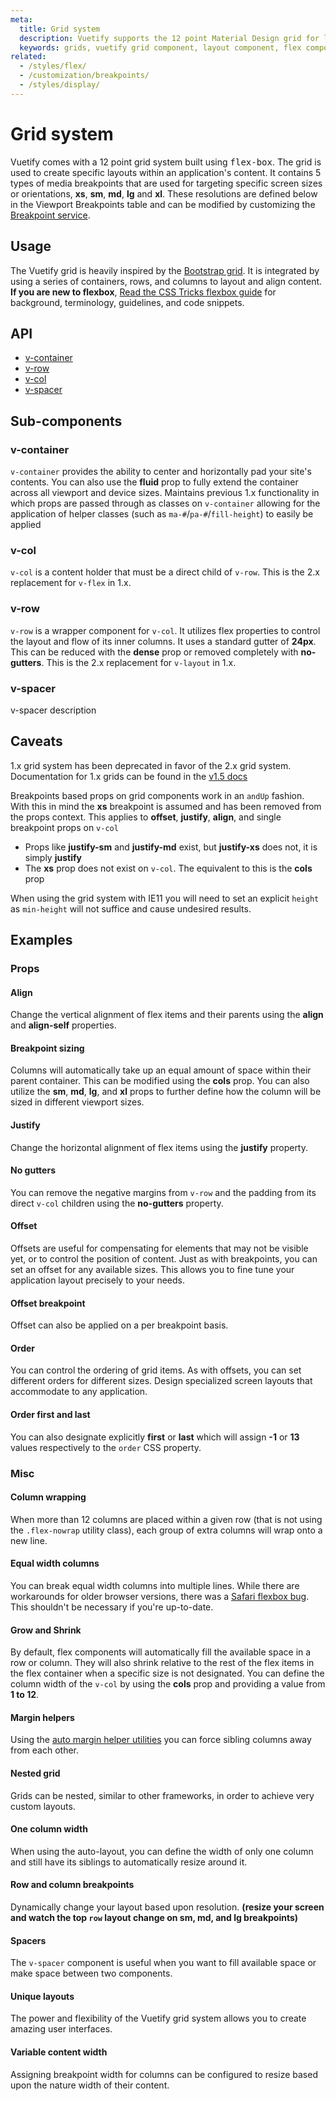 ```yaml
---
meta:
  title: Grid system
  description: Vuetify supports the 12 point Material Design grid for laying out and controlling breakpoints for your application.
  keywords: grids, vuetify grid component, layout component, flex component
related:
  - /styles/flex/
  - /customization/breakpoints/
  - /styles/display/
---
```


# Grid system

Vuetify comes with a 12 point grid system built using <kbd>flex-box</kbd>. The grid is used to create specific layouts within an application's content.  It contains 5 types of media breakpoints that are used for targeting specific screen sizes or orientations, **xs**, **sm**, **md**, **lg** and **xl**. These resolutions are defined below in the Viewport Breakpoints table and can be modified by customizing the [Breakpoint service](/customization/breakpoints).

<promoted-ad slug="vuemastery-grids" />

<breakpoints-table />

## Usage

The Vuetify grid is heavily inspired by the [Bootstrap grid](https://getbootstrap.com/docs/4.0/layout/grid/). It is integrated by using a series of containers, rows, and columns to layout and align content. **If you are new to flexbox**, [Read the CSS Tricks flexbox guide](https://css-tricks.com/snippets/css/a-guide-to-flexbox/#flexbox-background) for background, terminology, guidelines, and code snippets.

<example file="grid/usage" />

## API

- [v-container](/api/v-container)
- [v-row](/api/v-row)
- [v-col](/api/v-col)
- [v-spacer](/api/v-spacer)

## Sub-components

### v-container

`v-container` provides the ability to center and horizontally pad your site's contents. You can also use the **fluid** prop to fully extend the container across all viewport and device sizes. Maintains previous 1.x functionality in which props are passed through as classes on `v-container` allowing for the application of helper classes (such as `ma-#`/`pa-#`/`fill-height`) to easily be applied

### v-col

`v-col` is a content holder that must be a direct child of `v-row`. This is the 2.x replacement for `v-flex` in 1.x.

### v-row

`v-row` is a wrapper component for `v-col`. It utilizes flex properties to control the layout and flow of its inner columns. It uses a standard gutter of **24px**. This can be reduced with the **dense** prop or removed completely with **no-gutters**. This is the 2.x replacement for `v-layout` in 1.x.

### v-spacer

v-spacer description

## Caveats

<alert type="info">

  1.x grid system has been deprecated in favor of the 2.x grid system. Documentation for 1.x grids can be found in the [v1.5 docs](https://v15.vuetifyjs.com/framework/grid)

</alert>

<alert type="info">

  Breakpoints based props on grid components work in an `andUp` fashion. With this in mind the **xs** breakpoint is assumed and has been removed from the props context. This applies to **offset**, **justify**, **align**, and single breakpoint props on `v-col`

- Props like **justify-sm** and **justify-md** exist, but **justify-xs** does not, it is simply **justify**
- The **xs** prop does not exist on `v-col`. The equivalent to this is the **cols** prop

</alert>

<alert type="info">

  When using the grid system with IE11 you will need to set an explicit `height` as `min-height` will not suffice and cause undesired results.

</alert>

## Examples

### Props

#### Align

Change the vertical alignment of flex items and their parents using the **align** and **align-self** properties.

<example file="grid/prop-align" />

#### Breakpoint sizing

Columns will automatically take up an equal amount of space within their parent container. This can be modified using the **cols** prop. You can also utilize the **sm**, **md**, **lg**, and **xl** props to further define how the column will be sized in different viewport sizes.

<example file="grid/prop-breakpoint-sizing" />

#### Justify

Change the horizontal alignment of flex items using the **justify** property.

<example file="grid/prop-justify" />

#### No gutters

You can remove the negative margins from `v-row` and the padding from its direct `v-col` children using the **no-gutters** property.

<example file="grid/prop-no-gutters" />

#### Offset

Offsets are useful for compensating for elements that may not be visible yet, or to control the position of content. Just as with breakpoints, you can set an offset for any available sizes. This allows you to fine tune your application layout precisely to your needs.

<example file="grid/prop-offset" />

#### Offset breakpoint

Offset can also be applied on a per breakpoint basis.

<example file="grid/prop-offset-breakpoint" />

#### Order

You can control the ordering of grid items. As with offsets, you can set different orders for different sizes. Design specialized screen layouts that accommodate to any application.

<example file="grid/prop-order" />

#### Order first and last

You can also designate explicitly **first** or **last** which will assign **-1** or **13** values respectively to the `order` CSS property.

<example file="grid/prop-order-first-and-last" />

### Misc

#### Column wrapping

When more than 12 columns are placed within a given row (that is not using the `.flex-nowrap` utility class), each group of extra columns will wrap onto a new line.

<example file="grid/misc-column-wrapping" />

#### Equal width columns

You can break equal width columns into multiple lines. While there are workarounds for older browser versions, there was a [Safari flexbox bug](https://github.com/philipwalton/flexbugs#11-min-and-max-size-declarations-are-ignored-when-wrapping-flex-items). This shouldn't be necessary if you're up-to-date.

<example file="grid/misc-equal-width-columns" />

#### Grow and Shrink

By default, flex components will automatically fill the available space in a row or column. They will also shrink relative to the rest of the flex items in the flex container when a specific size is not designated. You can define the column width of the `v-col` by using the **cols** prop and providing a value from **1 to 12**.

<example file="grid/misc-grow-and-shrink" />

#### Margin helpers

Using the [auto margin helper utilities](/styles/flex#auto-margins) you can force sibling columns away from each other.

<example file="grid/misc-margin-helpers" />

#### Nested grid

Grids can be nested, similar to other frameworks, in order to achieve very custom layouts.

<example file="grid/misc-nested-grid" />

#### One column width

When using the auto-layout, you can define the width of only one column and still have its siblings to automatically resize around it.

<example file="grid/misc-one-column-width" />

#### Row and column breakpoints

Dynamically change your layout based upon resolution. **(resize your screen and watch the top `row` layout change on sm, md, and lg breakpoints)**

<example file="grid/misc-row-and-column-breakpoints" />

#### Spacers

The `v-spacer` component is useful when you want to fill available space or make space between two components.

<example file="grid/misc-spacer" />

#### Unique layouts

The power and flexibility of the Vuetify grid system allows you to create amazing user interfaces.

<example file="grid/misc-unique-layouts" />

#### Variable content width

Assigning breakpoint width for columns can be configured to resize based upon the nature width of their content.

<example file="grid/misc-variable-content" />

<backmatter />
